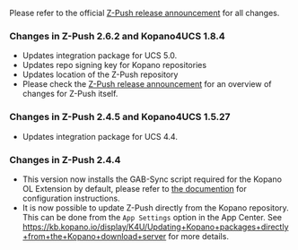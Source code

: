 Please refer to the official [Z-Push release announcement](http://z-push.org/z-push-2-4-5-final-release/) for all changes.

### Changes in Z-Push 2.6.2 and Kopano4UCS 1.8.4

* Updates integration package for UCS 5.0.
* Updates repo signing key for Kopano repositories
* Updates location of the Z-Push repository
* Please check the [Z-Push release announcement](https://z-push.org/z-push-2-6-2-final-released/) for an overview of changes for Z-Push itself.

### Changes in Z-Push 2.4.5 and Kopano4UCS 1.5.27

* Updates integration package for UCS 4.4.

### Changes in Z-Push 2.4.4

* This version now installs the GAB-Sync script required for the Kopano OL Extension by default, please refer to [the documention](https://kb.kopano.io/display/ZP/Configuring+GAB-Sync+for+Kopano+OL+Extension) for configuration instructions.
* It is now possible to update Z-Push directly from the Kopano repository. This can be done from the `App Settings` option in the App Center. See https://kb.kopano.io/display/K4U/Updating+Kopano+packages+directly+from+the+Kopano+download+server for more details.
